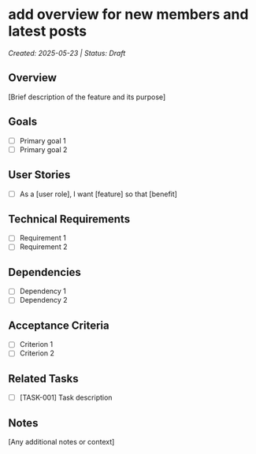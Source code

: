 # add overview for new members and latest posts
*Created: 2025-05-23 | Status: Draft*

## Overview
[Brief description of the feature and its purpose]

## Goals
- [ ] Primary goal 1
- [ ] Primary goal 2

## User Stories
- [ ] As a [user role], I want [feature] so that [benefit]

## Technical Requirements
- [ ] Requirement 1
- [ ] Requirement 2

## Dependencies
- [ ] Dependency 1
- [ ] Dependency 2

## Acceptance Criteria
- [ ] Criterion 1
- [ ] Criterion 2

## Related Tasks
- [ ] [TASK-001] Task description

## Notes
[Any additional notes or context]
